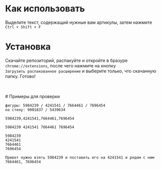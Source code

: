# Как использовать
Выделите текст, содержащий нужные вам артикулы, затем нажмите `Ctrl + Shift + F`

# Установка
Скачайте репозиторий, распакуйте и откройте в бразуре `chrome://extensions`, после чего нажмите на кнопку <br> `Загрузить распакованное расширение` и выберите только, что скачанную папку. Готово!


<br>
<br>
# Примеры для проверки

```
фигуры: 5984239 / 4241541 / 7664461 / 7696454
на стену: 9001837 / 5439634
```
```
5984239,4241541,7664461,7696454
```
```
5984239 4241541 7664461 7696454
```
```
5984239
4241541
7664461
7696454
```
```
Привет нужно взять 5984239 и поставить его на 4241541 и рядом с ним 7664461, 7696454
```

